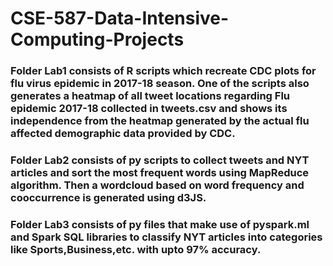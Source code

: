 # CSE-587-Data-Intensive-Computing-Projects

### Folder Lab1 consists of R scripts which recreate CDC plots for flu virus epidemic in 2017-18 season. One of the scripts also generates a heatmap of all tweet locations regarding Flu epidemic 2017-18 collected in tweets.csv and shows its independence from the heatmap generated by the actual flu affected demographic data provided by CDC.

### Folder Lab2 consists of py scripts to collect tweets and NYT articles and sort the most frequent words using MapReduce algorithm. Then a wordcloud based on word frequency and cooccurrence is generated using d3JS.

### Folder Lab3 consists of py files that make use of pyspark.ml and Spark SQL libraries to classify NYT articles into categories like Sports,Business,etc. with upto 97% accuracy.

